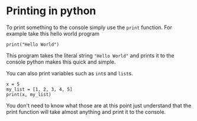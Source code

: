 # Printing in python

To print something to the console simply use the `print` function. For example
take this hello world program

```python3
print("Hello World")
```

This program takes the literal string `"Hello World"` and prints it to the console
python makes this quick and simple.

You can also print variables such as `int`s and `list`s.

```python3
x = 5
my_list = [1, 2, 3, 4, 5]
print(x, my_list)
```

You don't need to know what those are at this point just understand that
the print function will take almost anything and print it to the console.